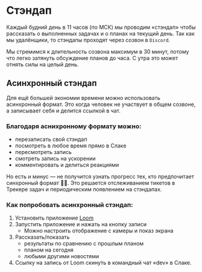 # Стэндап

Каждый будний день в 11 часов (по МСК) мы проводим «стэндап» чтобы рассказать о выполненных задачах и о планах на текущий день. Так как мы удалёнщики, то стэндапы проходят через созвон в `Discord`.

Мы стремимся к длительность созвона максимум в 30 минут, потому что легко затянуть обсуждение планов до часа. С утра это может отнять силы на целый день. 

## Асинхронный стэндап

Для ещё большей экономии времени можно использовать асинхронный формат. Это когда человек не участвует в общем созвоне, а записывает себя и делится ссылкой в чат.

### Благодаря аснихронному формату можно:

- перезаписать свой стэндап
- посмотреть в любое время прямо в Слаке
- пересмотреть запись
- смотреть запись на ускорении
- комментировать и делиться реакциями

Но есть и минус — не получится узнать прогресс тех, кто предпочитает синхронный формат 🤷‍♂️. Это решается отслеживанием тикетов в Трекере задач и периодическим появлением на стэндапах.

### Как попробовать асинхронный стэндап:

1. Установить приложение [Loom](https://www.loom.com/)
2. Запустить приложение и нажать на кнопку записи
   - Можно настроить отображение с камеры и показ экрана
3. Рассказать/показать
   - результаты по сравнению с прошлым планом
   - планом на сегодня
   - любыми другими новостями
4. Ссылку на запись от Loom скинуть в командный чат «dev» в Слаке.





